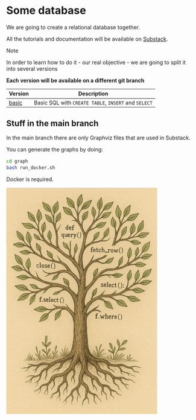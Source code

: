 # Some database

We are going to create a relational database together.

All the tutorials and documentation will be available on [Substack](https://tiagoantao.substack.com/).

> [!NOTE]
> In order to learn how to do it - our real objective - we are going to split
> it into several versions
>
> **Each version will be available on a different git branch**

| Version | Description |
|---------|-------------|
| [basic](https://github.com/tiagoantao/some-database/tree/basic) | Basic SQL with `CREATE TABLE`, `INSERT` and `SELECT` |

## Stuff in the main branch

In the main branch there are only Graphviz files that are used in Substack.

You can generate the graphs by doing:

```sh
cd graph
bash run_docker.sh
```

Docker is required.

<div align="center;">
  <img src="logo.png" width="400"/>
</div>
